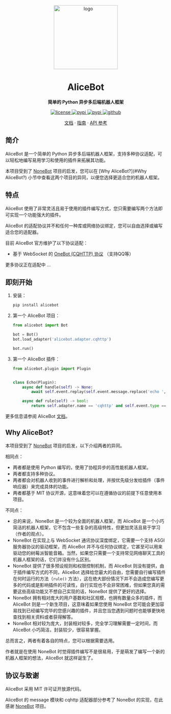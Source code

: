 <div align="center">
  <a href="https://docs.alicebot.dev/"><img src="docs/.vuepress/public/logo.png" width="200" height="200" alt="logo"></a>

# AliceBot

**简单的 Python 异步多后端机器人框架**

</div>

<div align="center">
  <a href="https://raw.githubusercontent.com/st1020/alicebot/master/LICENSE">
    <img src="https://img.shields.io/github/license/st1020/alicebot" alt="license">
  </a>
  <a href="https://pypi.python.org/pypi/alicebot">
    <img src="https://img.shields.io/pypi/v/alicebot" alt="pypi">
  </a>
  <a href="https://pypi.python.org/pypi/alicebot">
    <img src="https://img.shields.io/pypi/pyversions/alicebot" alt="pypi">
  </a>
  <a href="https://github.com/st1020/alicebot/">
    <img src="https://img.shields.io/github/stars/st1020/alicebot?style=social" alt="github">
  </a>
</div>

<p align="center">
  <a href="https://docs.alicebot.dev/">文档</a>
  ·
  <a href="https://docs.alicebot.dev/guide/">指南</a>
  ·
  <a href="https://docs.alicebot.dev/guide/">API 参考</a>
</p>

## 简介

AliceBot 是一个简单的 Python 异步多后端机器人框架，支持多种协议适配，可以轻松地编写易用学习和使用的插件来拓展其功能。

本项目受到了 [NoneBot](https://github.com/nonebot/nonebot2/) 项目的启发，您可以在 [Why AliceBot?](#Why AliceBot?) 小节中查看这两个项目的异同，以便您选择更适合您的机器人框架。

## 特点

AliceBot 使用了非常灵活且易于使用的插件编写方式，您只需要编写两个方法即可实现一个功能强大的插件。

AliceBot 的适配协议并不和任何一种库或网络协议绑定，您可以自由选择或编写适合您的适配器。

目前 AliceBot 官方维护了以下协议适配：

- 基于 WebSocket 的 [OneBot (CQHTTP) 协议](https://github.com/nonebot/nonebot2/blob/master/README.md) （支持QQ等）

更多协议正在适配中 ...

## 即刻开始

1. 安装：

   ```bash
   pip install alicebot
   ```

2. 第一个 AliceBot 项目：

   ```python
   from alicebot import Bot
   
   bot = Bot()
   bot.load_adapter('alicebot.adapter.cqhttp')
   
   bot.run()
   ```

3. 第一个 AliceBot 插件：

   ```python
   from alicebot.plugin import Plugin
   
   
   class Echo(Plugin):
       async def handle(self) -> None:
           await self.event.replay(self.event.message.replace('echo ', ''))
   
       async def rule(self) -> bool:
           return self.adapter.name == 'cqhttp' and self.event.type == 'message' and self.event.message.startswith('echo ')
   ```

更多信息请参阅 AliceBot [文档](https://docs.alicebot.dev/)。

## Why AliceBot?

本项目受到了 [NoneBot](https://github.com/nonebot/nonebot2/) 项目的启发，以下介绍两者的异同。

相同点：

- 两者都是使用 Python 编写的，使用了协程异步的高性能机器人框架。
- 两者都支持多种协议。
- 两者都会对机器人收到的事件进行解析和处理，并按优先级分发给插件（事件响应器）来完成具体的功能。
- 两者都基于 MIT 协议开源，这意味着您可以在遵循协议的前提下任意使用本项目。

不同点：

- 总的来说，NoneBot 是一个较为全面的机器人框架，而 AliceBot 是一个小巧简洁的机器人框架，它不包含一些复杂的高级特性，但更加灵活且易于学习（作者的观点）。
- NoneBot 在实现上与 WebSocket 通讯协议深度绑定，它需要一个支持 ASGI 服务器协议的驱动框架，而 AliceBot 并不与任何协议绑定，它甚至可以用来驱动您的树莓派智能音箱。当然，如果您只需要一个支持常见网络聊天工具的机器人框架的话，它们并没有什么区别。
- NoneBot 提供了很多预设规则和权限控制机制，而 AliceBot 则没有提供，由于插件编写方式的不同，AliceBot 选择给您最大的自由，您需要自行编写插件在何时运行的方法（`rule()` 方法），这在绝大部份情况下并不会造成您编写更多的代码或是影响插件的可读性，自行实现也不会非常困难，但如果您真的需要这些高级功能又不想自己实现的话，NoneBot 提供了更好的选择。
- NoneBot 拥有相对庞大的用户基数和社区规模，也拥有数量众多的插件，而 AliceBot 则是一个新生项目，这意味着如果您使用 NoneBot 您可能会更加容易找到已经编写完毕的您感兴趣的插件，并且您当您遇到问题时也能够更快地查找到相关资料或者获得解答。
- NoneBot 相对较为庞大，封装相对较多，完全学习理解需要一定时间，而 AliceBot 小巧简洁，封装较少，很容易掌握。

总而言之，两者有着各自的特点，您可以根据需要选用。

作者就是在使用 NoneBot 时觉得插件编写不是很易用，于是萌发了编写一个新的机器人框架的想法，AliceBot 就这样诞生了。

## 协议与致谢

AliceBot 采用 MIT 许可证开放源代码。

AliceBot 的 message 模块和 cqhttp 适配器部分参考了 NoneBot 的实现，在此感谢 [NoneBot](https://github.com/nonebot/nonebot2/) 项目。